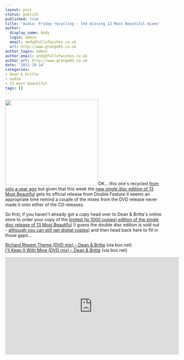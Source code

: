 ```yaml
---
layout: post
status: publish
published: true
title: 'Audio: Friday recycling - the missing 13 Most Beautiful mixes'
author:
  display_name: Andy
  login: admin
  email: andy@fullofwishes.co.uk
  url: http://www.grange85.co.uk
author_login: admin
author_email: andy@fullofwishes.co.uk
author_url: http://www.grange85.co.uk
date: '2011-10-14'
categories:
- dean & britta
- audio
- 13 most beautiful
tags: []
---
```

<p><img src="https://www.fullofwishes.co.uk/wp/wp-content/uploads/2011/08/DB13_cover_new2-1024x943-300x276.jpg" alt="" title="DB13_cover_new2-1024x943" width="300" height="276" class="alignright size-medium wp-image-2203" />OK... this one's recycled <a href="/2010/10/02/13-most-beautiful-the-missing-mixes/">from only a year ago</a> but given that this week the <a href="http://www.deanandbritta.com/blog/?p=1362">new single disc edition of 13 Most Beautiful</a> gets its official release from Double Feature it seems an appropriate time remind a couple of the mixes from the DVD release never made it onto either of the CD releases.</p>
<p>So first, if you haven't already got a copy head over to Dean & Britta's online store to order your copy of the <a href="http://deanandbritta.11spot.com/index.php?fuseaction=item_cat.ecom_superitem_detail&item_cat_id=6579">limited (to 1000 copies) edition of the single disc release of 13 Most Beautiful</a> (I guess the double disc edition is sold out - <a href="http://deanandbritta.11spot.com/index.php?fuseaction=item_cat.ecom_superitem_detail&sort_by=item_descr&sort_direction=ASC&limit_by=8&limit_offset=0&item_cat_id=2263&item_id=">although you can still get digital copies</a>) and then head back here to fill in those gaps...</p>
<p><a href="http://www.box.net/shared/p8dmvbhldc">Richard Rheem Theme (DVD mix) – Dean & Britta</a> (via box.net)<br />
<a href="http://www.box.net/shared/m55pzcso4c">I'll Keep It With Mine (DVD mix) – Dean & Britta</a> (via box.net)</p>
<p><iframe class="aligncenter" width="560" height="315" src="https://www.youtube.com/embed/zmiS5JwpYtU" frameborder="0" allowfullscreen></iframe></p>
